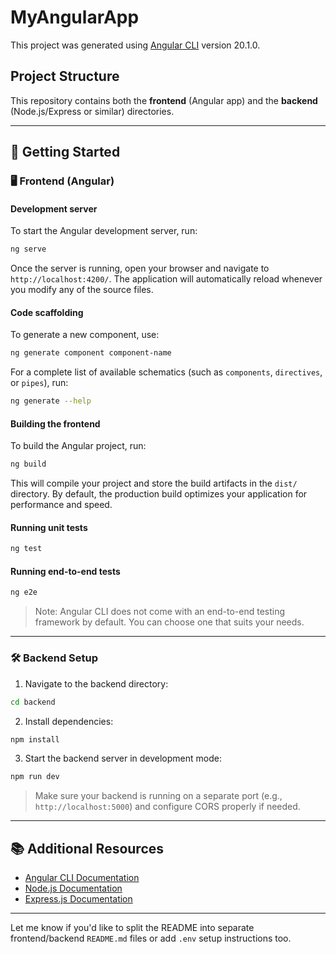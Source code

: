 

# MyAngularApp

This project was generated using [Angular CLI](https://github.com/angular/angular-cli) version 20.1.0.

## Project Structure

This repository contains both the **frontend** (Angular app) and the **backend** (Node.js/Express or similar) directories.

---

## 🚀 Getting Started

### 🖥️ Frontend (Angular)

#### Development server

To start the Angular development server, run:

```bash
ng serve
```

Once the server is running, open your browser and navigate to `http://localhost:4200/`. The application will automatically reload whenever you modify any of the source files.

#### Code scaffolding

To generate a new component, use:

```bash
ng generate component component-name
```

For a complete list of available schematics (such as `components`, `directives`, or `pipes`), run:

```bash
ng generate --help
```

#### Building the frontend

To build the Angular project, run:

```bash
ng build
```

This will compile your project and store the build artifacts in the `dist/` directory. By default, the production build optimizes your application for performance and speed.

#### Running unit tests

```bash
ng test
```

#### Running end-to-end tests

```bash
ng e2e
```

> Note: Angular CLI does not come with an end-to-end testing framework by default. You can choose one that suits your needs.

---

### 🛠️ Backend Setup

1. Navigate to the backend directory:

```bash
cd backend
```

2. Install dependencies:

```bash
npm install
```

3. Start the backend server in development mode:

```bash
npm run dev
```

> Make sure your backend is running on a separate port (e.g., `http://localhost:5000`) and configure CORS properly if needed.

---

## 📚 Additional Resources

* [Angular CLI Documentation](https://angular.dev/tools/cli)
* [Node.js Documentation](https://nodejs.org/)
* [Express.js Documentation](https://expressjs.com/)

---

Let me know if you'd like to split the README into separate frontend/backend `README.md` files or add `.env` setup instructions too.

